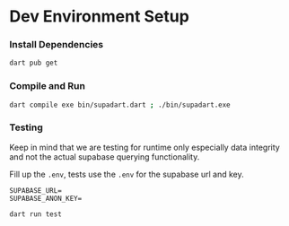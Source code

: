 # Dev Environment Setup

### Install Dependencies

```bash
dart pub get
```

### Compile and Run

```bash
dart compile exe bin/supadart.dart ; ./bin/supadart.exe
```

### Testing

Keep in mind that we are testing for runtime only especially data integrity and not the actual supabase querying functionality.

Fill up the `.env`, tests use the `.env` for the supabase url and key.

```env
SUPABASE_URL=
SUPABASE_ANON_KEY=
```

```bash
dart run test
```
